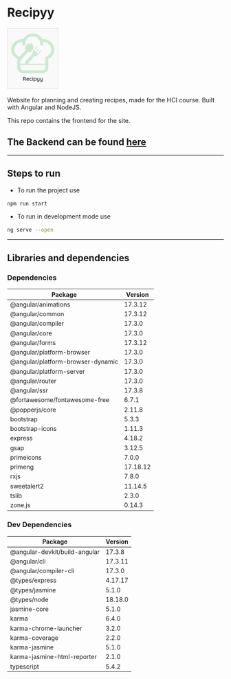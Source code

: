 # Recipyy

![](.imgs/logo.png)

Website for planning and creating recipes, made for the HCI course. Built with Angular and NodeJS.

This repo contains the frontend for the site.

## **The Backend can be found [here](https://github.com/MazenSamehR/Recipyy-backend.git)**

---

## Steps to run

* To run the project use

```bash
npm run start
```
* To run in development mode use
```bash
ng serve --open
```

---

## Libraries and dependencies

### Dependencies

| Package                         | Version    |
|---------------------------------|------------|
| @angular/animations             | 17.3.12   |
| @angular/common                 | 17.3.12   |
| @angular/compiler               | 17.3.0    |
| @angular/core                   | 17.3.0    |
| @angular/forms                  | 17.3.12   |
| @angular/platform-browser       | 17.3.0    |
| @angular/platform-browser-dynamic | 17.3.0 |
| @angular/platform-server        | 17.3.0    |
| @angular/router                 | 17.3.0    |
| @angular/ssr                    | 17.3.8    |
| @fortawesome/fontawesome-free   | 6.7.1     |
| @popperjs/core                  | 2.11.8    |
| bootstrap                       | 5.3.3     |
| bootstrap-icons                 | 1.11.3    |
| express                         | 4.18.2    |
| gsap                            | 3.12.5    |
| primeicons                      | 7.0.0     |
| primeng                         | 17.18.12  |
| rxjs                            | 7.8.0     |
| sweetalert2                     | 11.14.5   |
| tslib                           | 2.3.0     |
| zone.js                         | 0.14.3    |

### Dev Dependencies

| Package                           | Version    |
|-----------------------------------|------------|
| @angular-devkit/build-angular     | 17.3.8    |
| @angular/cli                      | 17.3.11   |
| @angular/compiler-cli             | 17.3.0    |
| @types/express                    | 4.17.17   |
| @types/jasmine                    | 5.1.0     |
| @types/node                       | 18.18.0   |
| jasmine-core                      | 5.1.0     |
| karma                             | 6.4.0     |
| karma-chrome-launcher             | 3.2.0     |
| karma-coverage                    | 2.2.0     |
| karma-jasmine                     | 5.1.0     |
| karma-jasmine-html-reporter       | 2.1.0     |
| typescript                        | 5.4.2     |
